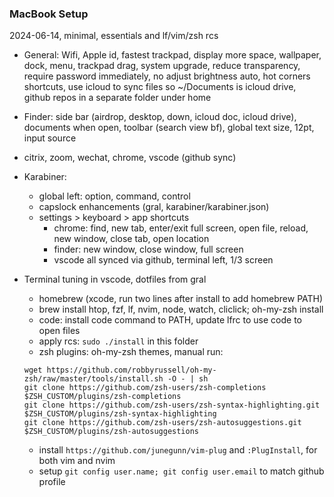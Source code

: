 ### MacBook Setup
2024-06-14, minimal, essentials and lf/vim/zsh rcs

- General: Wifi, Apple id, fastest trackpad, display more space, wallpaper, dock, menu, trackpad drag, system upgrade, reduce transparency, require password immediately, no adjust brightness auto, hot corners shortcuts, use icloud to sync files so ~/Documents is icloud drive, github repos in a separate folder under home
- Finder: side bar (airdrop, desktop, down, icloud doc, icloud drive), documents when open, toolbar (search view bf), global text size, 12pt, input source
- citrix, zoom, wechat, chrome, vscode (github sync)
- Karabiner:
    - global left: option, command, control
    - capslock enhancements (gral, karabiner/karabiner.json)
    - settings > keyboard > app shortcuts
        - chrome: find, new tab, enter/exit full screen, open file, reload, new window, close tab, open location
        - finder: new window, close window, full screen
        - vscode all synced via github, terminal left, 1/3 screen

- Terminal tuning in vscode, dotfiles from gral
    - homebrew (xcode, run two lines after install to add homebrew PATH)
    - brew install htop, fzf, lf, nvim, node, watch, cliclick; oh-my-zsh install
    - code: install code command to PATH, update lfrc to use code to open files
    - apply rcs: `sudo ./install` in this folder
    - zsh plugins: oh-my-zsh themes, manual run:
    ```
    wget https://github.com/robbyrussell/oh-my-zsh/raw/master/tools/install.sh -O - | sh
    git clone https://github.com/zsh-users/zsh-completions $ZSH_CUSTOM/plugins/zsh-completions
    git clone https://github.com/zsh-users/zsh-syntax-highlighting.git $ZSH_CUSTOM/plugins/zsh-syntax-highlighting
    git clone https://github.com/zsh-users/zsh-autosuggestions.git $ZSH_CUSTOM/plugins/zsh-autosuggestions
    ```
    - install `https://github.com/junegunn/vim-plug` and `:PlugInstall`, for both vim and nvim
    - setup `git config user.name; git config user.email` to match github profile